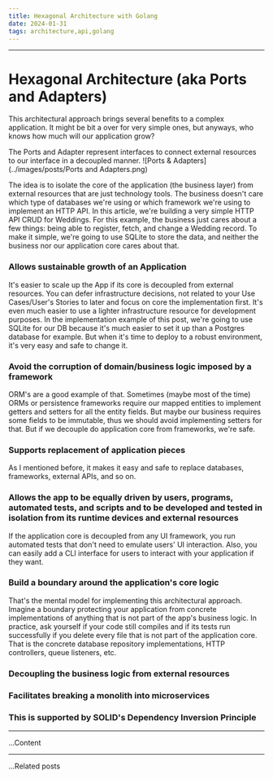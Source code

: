 ```yaml
---
title: Hexagonal Architecture with Golang
date: 2024-01-31
tags: architecture,api,golang
---
```

---

# Hexagonal Architecture  (aka Ports and Adapters)
This architectural approach brings several benefits to a complex application. It might be bit a over for very simple ones, but anyways, who knows how much will our application grow?

The Ports and Adapter represent interfaces to connect external resources to our interface in a decoupled manner.
![Ports & Adapters](../images/posts/Ports and Adapters.png)

The idea is to isolate the core of the application (the business layer) from external resources that are just technology tools.
The business doesn't care which type of databases we're using or which framework we're using to implement an HTTP API.
In this article, we're building a very simple HTTP API CRUD for Weddings. For this example, the business just cares about a few things: being able to register, fetch, and change a Wedding record. To make it simple, we're going to use SQLite to store the data, and neither the business nor our application core cares about that.
### Allows sustainable growth of an Application
It's easier to scale up the App if its core is decoupled from external resources.
You can defer infrastructure decisions, not related to your Use Cases/User's Stories to later and focus on core the implementation first.
It's even much easier to use a lighter infrastructure resource for development purposes.
In the implementation example of this post, we're going to use SQLite for our DB because it's much easier to set it up than a Postgres database for example. But when it's time to deploy to a robust environment, it's very easy and safe to change it.

### Avoid the corruption of domain/business logic imposed by a framework
ORM's are a good example of that. Sometimes (maybe most of the time) ORMs or persistence frameworks require our mapped entities to implement getters and setters for all the entity fields. But maybe our business requires some fields to be immutable, thus we should avoid implementing setters for that.
But if we decouple do application core from frameworks, we're safe.
### Supports replacement of application pieces
As I mentioned before, it makes it easy and safe to replace databases, frameworks, external APIs, and so on.
### Allows the app to be equally driven by users, programs, automated tests, and scripts and to be developed and tested in isolation from its runtime devices and external resources
If the application core is decoupled from any UI framework, you run automated tests that don't need to emulate users' UI interaction.
Also, you can easily add a CLI interface for users to interact with your application if they want.
### Build a boundary around the application's core logic
That's the mental model for implementing this architectural approach. Imagine a boundary protecting your application from concrete implementations of anything that is not part of the app's business logic.
In practice, ask yourself if your code still compiles and if its tests run successfully if you delete every file that is not part of the application core. That is the concrete database repository implementations, HTTP controllers, queue listeners, etc.
### Decoupling the business logic from external resources
### Facilitates breaking a monolith into microservices
### This is supported by SOLID's Dependency Inversion Principle

---

...Content

---

...Related posts